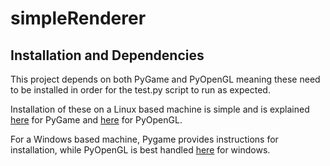 # simpleRenderer

## Installation and Dependencies

This project depends on both PyGame and PyOpenGL meaning these need to be
installed in order for the test.py script to run as expected.

Installation of these on a Linux based machine is simple and is explained [here](https://www.pygame.org/wiki/GettingStarted#Pygame%20Installation) 
for PyGame and [here](http://pyopengl.sourceforge.net/) for PyOpenGL.

For a Windows based machine, Pygame provides instructions for installation,
while PyOpenGL is best handled [here](http://www.lfd.uci.edu/~gohlke/pythonlibs/)
 for windows.
